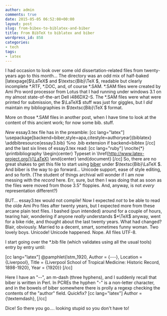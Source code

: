 ```yaml
---
author: admin
comments: true
date: 2015-05-05 06:52:08+00:00
layout: post
slug: from-bibex-to-biblatex-and-biber
title: From BibTeX to biblatex and biber
wordpress_id: 858
categories:
- tech
tags:
- latex
---
```


I had occasion to look over some old dissertation-related files from twenty-years ago to this month... The directory was an odd mix of half-baked [latexpage]$\LaTeX$ and $\textsc{Bib}\TeX $, readable but clearly incomplete *.RTF, *.DOC, and, of course *.SAM. *.SAM files were created by Ami Pro word processor from Lotus that I had running under windows 3.1 on my almost state-of-the-art Dell i486DX2-S. The *.SAM files were what were printed for submission, the $\LaTeX$ stuff was just for giggles, but I *did* maintain my bibliographies in $\textsc{Bib}\TeX $ format.

More on those *.SAM files in another post, when I have time to look at the content of this ancient work; for now some bib. stuff.

*New* essay3.tex file has in the preamble:
[cc lang="latex"]
\usepackage[backend=biber,style=apa,citestyle=authoryear]{biblatex}
\addbibresource{essay3.bib} %no .bib extension if backend=bibtex
[/cc]
and the last six lines of essay3.tex read:
[cc lang="ruby"]
\nocite{*}
\printbibliography
\begin{center}
Typeset in \href{http://www.latex-project.org/}{\LaTeX}
\end{center}
\end{document}
[/cc]
So, there are no great shakes to get this file to start using [biber](http://biblatex-biber.sourceforge.net/) under $\textsc{Bib}\LaTeX $. And biber is the way to go forward... Unicode support, ease of style editing, and so forth. (The student of things archival will wonder if I am now messing with the *record* here. Err, sure, but then I was doing that as soon as the files were moved from those 3.5" floppies. And, anyway, is not *every* representation different?)

BUT... essay3.tex would not compile! Now I expected *not* to be able to read the olde Ami Pro files after twenty years, but I expected more from these arcane plain text files. I bashed (pun intended) around for a couple of hours, tearing hair, wondering if anyone _really_ understands $*\TeX$ anyway, went for a bike ride, and thought about the last twenty years. What had changed? Blair, obviously. Married to a decent, smart, sometimes funny woman. Two lovely boys. Unicode! Unicode happened. Nope. All files UTF-8.

I start going over the *.bib file (which validates using all the usual tools) entry by entry until:

[cc lang="latex"]
@pamphlet{lstm_1920,
	Author = {---},
	Location = {Liverpool},
	Title = {Liverpool School of Tropical Medicine: Historic Record, 1898-1920},
	Year = {1920}}
[/cc]

Here I have an "--", an m-dash (three hyphens), and I suddenly recall that biber is written in Perl. In PCREs the hyphen "-" is a non-letter character, and in the bowels of biber somewhere there is prolly a regexp checking the contents of the "author" field. Quickfix?
[cc lang="latex"]
Author = {\textemdash},
[/cc]

Dice! So there you go.... looking stupid so you don't have to!
